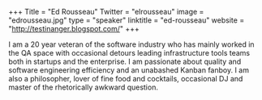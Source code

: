 +++
Title = "Ed Rousseau"
Twitter = "elrousseau"
image = "edrousseau.jpg"
type = "speaker"
linktitle = "ed-rousseau"
website = "http://testinanger.blogspot.com/"
+++


I am a 20 year veteran of the software industry who has mainly worked in the QA space with occasional detours leading infrastructure tools teams both in startups and the enterprise. I am passionate about quality and software engineering efficiency and an unabashed Kanban fanboy. I am also a philosopher, lover of fine food and cocktails, occasional DJ and master of the rhetorically awkward question.